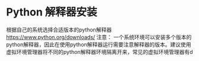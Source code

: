 # Python 解释器安装
根据自己的系统选择合适版本的python解释器 https://www.python.org/downloads/
注意： 一个系统环境可以安装多个版本的python解释器，因此在使用python解释器运行需要注意解释器的版本。建议使用虚拟环境管理器将不同的python解释器环境隔离开来，常见的虚拟环境管理器有d

<!--stackedit_data:
eyJoaXN0b3J5IjpbMTAxOTY1NzM5OCwxMjM3OTQyNzU5LDEyND
M2NjE2MzhdfQ==
-->